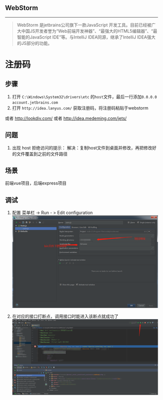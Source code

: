 ## WebStorm
---
>WebStorm 是jetbrains公司旗下一款JavaScript 开发工具。目前已经被广大中国JS开发者誉为“Web前端开发神器”、“最强大的HTML5编辑器”、“最智能的JavaScript IDE”等。与IntelliJ IDEA同源，继承了IntelliJ IDEA强大的JS部分的功能。

# 注册码
## 步骤
1. 打开 `C:\Windows\System32\drivers\etc` 的`host`文件，最后一行添加`0.0.0.0 account.jetbrains.com`
2. 打开 `http://idea.lanyus.com/` 获取注册码，将注册码粘贴于webstorm

或者 http://lookdiv.com/
或者 http://idea.medeming.com/jets/
## 问题
1. 出现 host 拒绝访问的提示：
解决：复制host文件到桌面并修改，再把修改好的文件覆盖到之前的文件路径


## 场景
前端vue项目，后端express项目

## 调试
1. 配置 菜单栏 -> Run - > Edit configuration
![](../../asstes/img/webstorm/webstorm1.png)

2. 在对应的接口打断点，调用接口时能进入该断点就成功了
![](../../asstes/img/webstorm/webstorm2.png)

